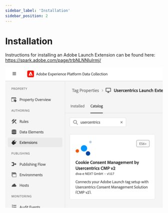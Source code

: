 ```yaml
---
sidebar_label: 'Installation'
sidebar_position: 2
---
```


# Installation

Instructions for installing an Adobe Launch Extension can be found here: https://spark.adobe.com/page/trbNLNNIuIrmj/

![extension in the adobe launch catalog](./img/store.png)
